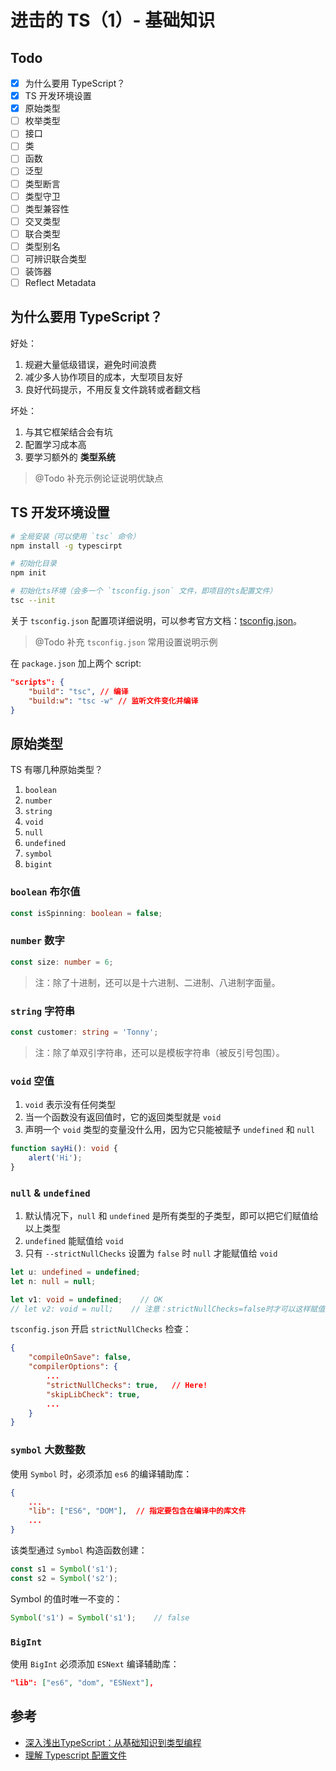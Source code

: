 # 进击的 TS（1）- 基础知识

## Todo

- [x] 为什么要用 TypeScript？
- [x] TS 开发环境设置
- [x] 原始类型
- [ ] 枚举类型
- [ ] 接口
- [ ] 类
- [ ] 函数
- [ ] 泛型
- [ ] 类型断言
- [ ] 类型守卫
- [ ] 类型兼容性
- [ ] 交叉类型
- [ ] 联合类型
- [ ] 类型别名
- [ ] 可辨识联合类型
- [ ] 装饰器
- [ ] Reflect Metadata

## 为什么要用 TypeScript？

好处：

1. 规避大量低级错误，避免时间浪费
2. 减少多人协作项目的成本，大型项目友好
3. 良好代码提示，不用反复文件跳转或者翻文档

坏处：

1. 与其它框架结合会有坑
2. 配置学习成本高
3. 要学习额外的 **类型系统**

> @Todo 补充示例论证说明优缺点

## TS 开发环境设置

```sh
# 全局安装（可以使用 `tsc` 命令）
npm install -g typescirpt

# 初始化目录
npm init

# 初始化ts环境（会多一个 `tsconfig.json` 文件，即项目的ts配置文件）
tsc --init
```

关于 `tsconfig.json` 配置项详细说明，可以参考官方文档：[tsconfig\.json](https://www.tslang.cn/docs/handbook/tsconfig-json.html)。

> @Todo 补充 `tsconfig.json` 常用设置说明示例 

在 `package.json` 加上两个 script:

```json
"scripts": {
    "build": "tsc", // 编译
    "build:w": "tsc -w" // 监听文件变化并编译
}
```

## 原始类型

TS 有哪几种原始类型？

1. `boolean`
2. `number`
3. `string`
4. `void`
5. `null`
6. `undefined` 
7. `symbol`
8. `bigint`

### `boolean` 布尔值 

```ts
const isSpinning: boolean = false;
```

###  `number` 数字

```ts
const size: number = 6;
```

> 注：除了十进制，还可以是十六进制、二进制、八进制字面量。

### `string` 字符串

```ts
const customer: string = 'Tonny';
```

> 注：除了单双引字符串，还可以是模板字符串（被反引号包围）。

### `void` 空值

1. `void` 表示没有任何类型
2. 当一个函数没有返回值时，它的返回类型就是 `void`
3. 声明一个 `void` 类型的变量没什么用，因为它只能被赋予 `undefined` 和 `null`

```ts
function sayHi(): void {
    alert('Hi');
}
```

### `null` & `undefined`

1. 默认情况下，`null` 和 `undefined` 是所有类型的子类型，即可以把它们赋值给以上类型
2. `undefined` 能赋值给 `void`
3. 只有 `--strictNullChecks` 设置为 `false` 时 `null` 才能赋值给 `void`

```ts
let u: undefined = undefined;
let n: null = null;

let v1: void = undefined;    // OK
// let v2: void = null;    // 注意：strictNullChecks=false时才可以这样赋值
```

`tsconfig.json` 开启 `strictNullChecks` 检查：

```json
{
    "compileOnSave": false,
    "compilerOptions": {
        ...
        "strictNullChecks": true,   // Here!
        "skipLibCheck": true,
        ...
    }
}
```

### `symbol` 大数整数

使用 `Symbol` 时，必须添加 `es6` 的编译辅助库：

```json
{
    ...
    "lib": ["ES6", "DOM"],  // 指定要包含在编译中的库文件
    ...
}
```

该类型通过 `Symbol` 构造函数创建：

```ts
const s1 = Symbol('s1');
const s2 = Symbol('s2');
```

Symbol 的值时唯一不变的：

```ts
Symbol('s1') = Symbol('s1');    // false
```

### `BigInt`

使用 `BigInt` 必须添加 `ESNext` 编译辅助库：

```json
"lib": ["es6", "dom", "ESNext"],
```

## 参考

- [深入浅出TypeScript：从基础知识到类型编程](https://juejin.cn/book/6844733813021491207)
- [理解 Typescript 配置文件](https://segmentfault.com/a/1190000013514680)